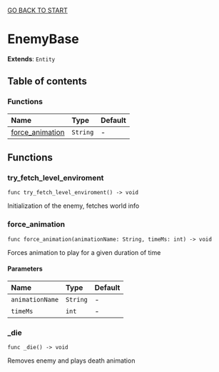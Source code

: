 [GO BACK TO START](https://github.com/USEkipa/gra-logiczna/blob/main/docs/index.md)
# EnemyBase

**Extends**: `Entity`

## Table of contents

### Functions

|Name|Type|Default|
|:-|:-|:-|
|[force_animation](#force_animation)|`String`|-|

## Functions

### try_fetch_level_enviroment

```gdscript
func try_fetch_level_enviroment() -> void
```

Initialization of the enemy, fetches world info

### force_animation

```gdscript
func force_animation(animationName: String, timeMs: int) -> void
```

Forces animation to play for a given duration of time

#### Parameters

|Name|Type|Default|
|:-|:-|:-|
|`animationName`|`String`|-|
|`timeMs`|`int`|-|

### _die

```gdscript
func _die() -> void
```

Removes enemy and plays death animation


